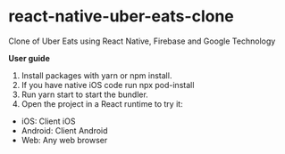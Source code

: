 # react-native-uber-eats-clone
Clone of Uber Eats using React Native, Firebase and Google Technology

**User guide**
1. Install packages with yarn or npm install.
2. If you have native iOS code run npx pod-install
3. Run yarn start to start the bundler.
4. Open the project in a React runtime to try it: 
 - iOS: Client iOS
 - Android: Client Android
 - Web: Any web browser
